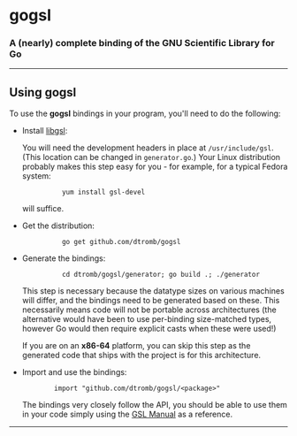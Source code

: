 # gogsl
### A (nearly) complete binding of the GNU Scientific Library for Go

___

## Using gogsl
To use the **gogsl** bindings in your program, you'll need to do the following:

* Install [libgsl](https://www.gnu.org/software/gsl/):
    
    You will need the development headers in place at `/usr/include/gsl`.  (This location can be changed in `generator.go`.)  Your Linux distribution probably makes this step easy for you - for example, for a typical Fedora system:

                yum install gsl-devel
                
    will suffice.
* Get the distribution:
        
                go get github.com/dtromb/gogsl

* Generate the bindings:
                
                cd dtromb/gogsl/generator; go build .; ./generator


    This step is necessary because the datatype sizes on various machines will differ, and the bindings need to be generated based on these. This necessarily means code will not be portable across architectures (the alternative would have been to use per-binding size-matched types, however Go would then require explicit casts when these were used!)
    
    If you are on an **x86-64** platform, you can skip this step as the generated code that ships with the project is for this architecture.
    
*   Import and use the bindings:
    
                import "github.com/dtromb/gogsl/<package>"

    The bindings very closely follow the API, you should be able to use them in your code simply using the  [GSL Manual](https://www.gnu.org/software/gsl/manual) as a reference.
    
---
